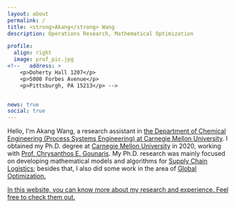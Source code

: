 ```yaml
---
layout: about
permalink: /
title: <strong>Akang</strong> Wang
description: Operations Research, Mathematical Optimization

profile:
  align: right
  image: prof_pic.jpg
<!--   address: >
    <p>Doherty Hall 1207</p>
    <p>5000 Forbes Avenue</p>
    <p>Pittsburgh, PA 15213</p> -->


news: true
social: true
---
```


Hello, I'm Akang Wang, a research assistant in <a href="https://www.cheme.engineering.cmu.edu/research/process-systems.html" target="_blank">the Department of Chemical Engineering (Process Systems Engineering) at Carnegie Mellon University</a>.
I obtained my Ph.D. degree at <a href="http://www.cmu.edu/" target="_blank">Carnegie Mellon University</a> in 2020, working with <a href="https://www.cheme.engineering.cmu.edu/directory/bios/gounaris-chrysanthos.html" target="_blank">Prof. Chrysanthos E. Gounaris</a>. 
My Ph.D. research was mainly focused on developing mathematical models and algorithms for <a href="https://en.wikipedia.org/wiki/Supply_chain" target="_blank">Supply Chain Logistics</a>; 
besides that, I also did some work in the area of <a href="http://mathworld.wolfram.com/GlobalOptimization.html" target="_blank">Global Optimization. 

In this website, you can know more about my research and experience. 
Feel free to check them out. 